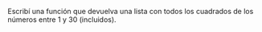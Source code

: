 Escribí una función que devuelva una lista con todos los cuadrados de los números entre 1 y 30 (incluidos).